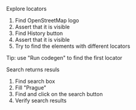 Explore locators
1. Find OpenStreetMap logo
2. Assert that it is visible
3. Find History button
4. Assert that it is visible
5. Try to find the elements with different locators

Tip: use "Run codegen" to find the first locator

Search returns resuls
1. Find search box
2. Fill "Prague"
3. Find and click on the search button
4. Verify search results